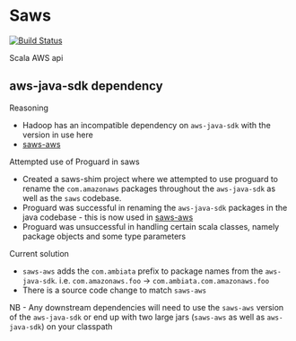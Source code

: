 Saws
======

[![Build Status](https://travis-ci.org/ambiata/saws.png)](https://travis-ci.org/ambiata/saws)

Scala AWS api

aws-java-sdk dependency
-----------------------
Reasoning
- Hadoop has an incompatible dependency on `aws-java-sdk` with the version in use here
- [saws-aws](https://github.com/ambiata/saws-aws/blob/master/README.md#reasoning)

Attempted use of Proguard in saws
- Created a saws-shim project where we attempted to use proguard to rename the `com.amazonaws` packages throughout the `aws-java-sdk` as well as the `saws` codebase.
- Proguard was successful in renaming the `aws-java-sdk` packages in the java codebase - this is now used in [saws-aws](https://github.com/ambiata/saws-aws)
- Proguard was unsuccessful in handling certain scala classes, namely package objects and some type parameters

Current solution
- `saws-aws` adds the `com.ambiata` prefix to package names from the `aws-java-sdk`. i.e. `com.amazonaws.foo` -> `com.ambiata.com.amazonaws.foo`
- There is a source code change to match `saws-aws`

NB - Any downstream dependencies will need to use the `saws-aws` version of the `aws-java-sdk` or end up with two large jars (`saws-aws` as well as `aws-java-sdk`) on your classpath

